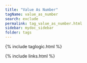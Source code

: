 ```yaml
---
title: "Value As Number"
tagName: value_as_number
search: exclude
permalink: tag_value_as_number.html
sidebar: mydoc_sidebar
folder: tags
---
```

{% include taglogic.html %}

{% include links.html %}
